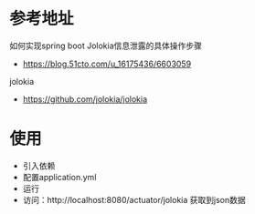 # 参考地址
如何实现spring boot Jolokia信息泄露的具体操作步骤
- https://blog.51cto.com/u_16175436/6603059

jolokia
- https://github.com/jolokia/jolokia

# 使用
- 引入依赖
- 配置application.yml
- 运行
- 访问：http://localhost:8080/actuator/jolokia 获取到json数据